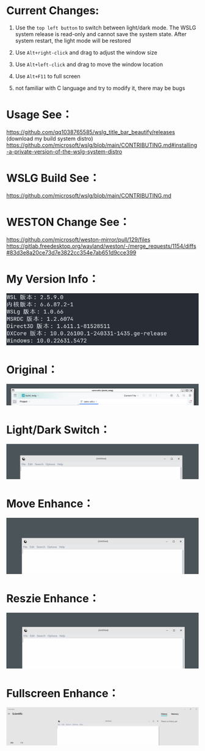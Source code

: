 # Current Changes:
1. Use the `top left button` to switch between light/dark mode. The WSLG system release is read-only and cannot save the system state. After system restart, the light mode will be restored

2. Use `Alt+right-click` and drag to adjust the window size

3. Use `Alt+left-click` and drag to move the window location

4. Use `Alt+F11` to full screen

5. not familiar with C language and try to modify it, there may be bugs

# Usage See：
https://github.com/qq1038765585/wslg_title_bar_beautify/releases (download my build system distro)  
https://github.com/microsoft/wslg/blob/main/CONTRIBUTING.md#installing-a-private-version-of-the-wslg-system-distro

# WSLG Build See：
https://github.com/microsoft/wslg/blob/main/CONTRIBUTING.md

# WESTON Change See：
https://github.com/microsoft/weston-mirror/pull/129/files
https://gitlab.freedesktop.org/wayland/weston/-/merge_requests/1154/diffs#83d3e8a20ce73d7e3822cc354e7ab651d9cce399

# My Version Info：
![My Version Info](https://github.com/qq1038765585/wslg_title_bar_beautify/blob/main/version.png "My Version Info")

# Original：
![Original](https://github.com/qq1038765585/wslg_title_bar_beautify/blob/main/normal.png "Original")

# Light/Dark Switch：
![Light/Dark Switch](https://github.com/qq1038765585/wslg_title_bar_beautify/blob/main/mode.gif "Light/Dark Switch")

# Move Enhance：
![Move Enhance](https://github.com/qq1038765585/wslg_title_bar_beautify/blob/main/move.gif "Move Enhance")

# Reszie Enhance：
![Reszie Enhance](https://github.com/qq1038765585/wslg_title_bar_beautify/blob/main/resize.gif "Reszie Enhance")

# Fullscreen Enhance：
![Fullscreen Enhance](https://github.com/qq1038765585/wslg_title_bar_beautify/blob/main/fullscreen.gif "Fullscreen Enhance")
